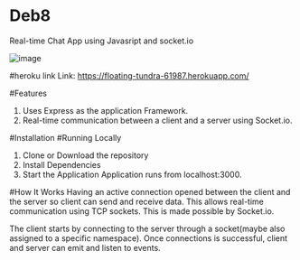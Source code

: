 # Deb8
Real-time Chat App using Javasript and socket.io

![image](https://user-images.githubusercontent.com/62300368/163442155-a9882de7-7fee-44a1-969b-e570d12db731.png)

#heroku link
Link: https://floating-tundra-61987.herokuapp.com/

#Features
1. Uses Express as the application Framework.
2. Real-time communication between a client and a server using Socket.io.

#Installation
 #Running Locally
  1. Clone or Download the repository
  2. Install Dependencies
  3. Start the Application
 Application runs from localhost:3000.
 
 #How It Works
 Having an active connection opened between the client and the server so client can send and receive data. This allows real-time communication using TCP sockets. This is made possible by Socket.io.

 The client starts by connecting to the server through a socket(maybe also assigned to a specific namespace). Once connections is successful, client and server can emit  and listen to events.
